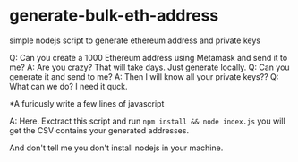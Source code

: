 # generate-bulk-eth-address
simple nodejs script to generate ethereum address and private keys

Q: Can you create a 1000 Ethereum address using Metamask and send it to me?
A: Are you crazy? That will take days. Just generate locally.
Q: Can you generate it and send to me?
A: Then I will know all your private keys??
Q: What can we do? I need it quck.

*A furiously write a few lines of javascript

A: Here. Exctract this script and run `npm install && node index.js` you will get the CSV contains your generated addresses. 

And don't tell me you don't install nodejs in your machine. 
